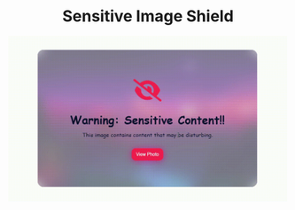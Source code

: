<h1 align="center">Sensitive Image Shield</h1>

![ImgShield Demo](https://github.com/theamanstark/sensitive-image-shield/raw/main/.gitassets/demo.gif)
